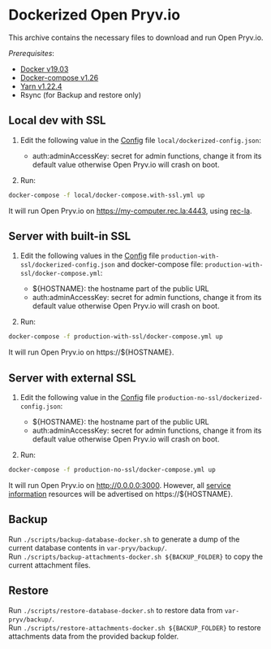 # Dockerized Open Pryv.io

This archive contains the necessary files to download and run Open Pryv.io.

*Prerequisites*:

- [Docker v19.03](https://docs.docker.com/engine/install/)
- [Docker-compose v1.26](https://docs.docker.com/compose/install/)
- [Yarn v1.22.4](https://classic.yarnpkg.com/en/docs/install/)
- Rsync (for Backup and restore only)

## Local dev with SSL

1. Edit the following value in the [Config](https://github.com/pryv/open-pryv.io#config) file `local/dockerized-config.json`:
   - auth:adminAccessKey: secret for admin functions, change it from its default value otherwise Open Pryv.io will crash on boot.

2. Run:

```bash
docker-compose -f local/docker-compose.with-ssl.yml up
```

It will run Open Pryv.io on https://my-computer.rec.la:4443, using [rec-la](https://github.com/pryv/rec-la).

## Server with built-in SSL

1. Edit the following values in the [Config](https://github.com/pryv/open-pryv.io#config) file `production-with-ssl/dockerized-config.json` and docker-compose file: `production-with-ssl/docker-compose.yml`:

   - ${HOSTNAME}: the hostname part of the public URL
   - auth:adminAccessKey: secret for admin functions, change it from its default value otherwise Open Pryv.io will crash on boot.

2. Run:

```bash
docker-compose -f production-with-ssl/docker-compose.yml up
```

It will run Open Pryv.io on https://${HOSTNAME}.

## Server with external SSL

1. Edit the following value in the [Config](https://github.com/pryv/open-pryv.io#config) file `production-no-ssl/dockerized-config.json`:
   - ${HOSTNAME}: the hostname part of the public URL
   - auth:adminAccessKey: secret for admin functions, change it from its default value otherwise Open Pryv.io will crash on boot.

2. Run:

```bash
docker-compose -f production-no-ssl/docker-compose.yml up
```

It will run Open Pryv.io on http://0.0.0.0:3000. However, all [service information](https://api.pryv.com/reference/#service-info) resources will be advertised on https://${HOSTNAME}.

## Backup

Run `./scripts/backup-database-docker.sh` to generate a dump of the current database contents in `var-pryv/backup/`.  
Run `./scripts/backup-attachments-docker.sh ${BACKUP_FOLDER}` to copy the current attachment files.

## Restore

Run `./scripts/restore-database-docker.sh` to restore data from `var-pryv/backup/`.  
Run `./scripts/restore-attachments-docker.sh ${BACKUP_FOLDER}` to restore attachments data from the provided backup folder.

